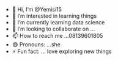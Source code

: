 - 👋 Hi, I’m @Yemisi15
- 👀 I’m interested in learning things
- 🌱 I’m currently learning data science
- 💞️ I’m looking to collaborate on ...
- 📫 How to reach me ...08139601805
- 😄 Pronouns: ...she
- ⚡ Fun fact: ... love exploring new things

<!---
Yemisi15/Yemisi15 is a ✨ special ✨ repository because its `README.md` (this file) appears on your GitHub profile.
You can click the Preview link to take a look at your changes.
--->
